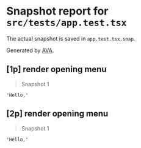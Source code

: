 # Snapshot report for `src/tests/app.test.tsx`

The actual snapshot is saved in `app.test.tsx.snap`.

Generated by [AVA](https://avajs.dev).

## [1p] render opening menu

> Snapshot 1

    'Hello,'

## [2p] render opening menu

> Snapshot 1

    'Hello,'
